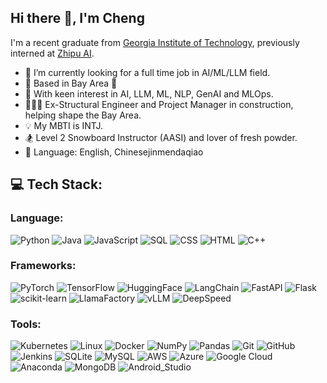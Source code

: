 ## Hi there 👋, I'm Cheng

I'm a recent graduate from [Georgia Institute of Technology](https://www.gatech.edu/), previously interned at [Zhipu AI](https://www.zhipuai.cn/en/).
- 🔭 I’m currently looking for a full time job in AI/ML/LLM field.
- 📍 Based in Bay Area 🌉
- 📄 With keen interest in AI, LLM, ML, NLP, GenAI and MLOps.
- 👷🏻‍♂️ Ex-Structural Engineer and Project Manager in construction, helping shape the Bay Area.
- 💡 My MBTI is INTJ. 
- 🏂 Level 2 Snowboard Instructor (AASI) and lover of fresh powder.
- 💬 Language: English, Chinesejinmendaqiao

## 💻 Tech Stack:
### Language:
![Python](https://img.shields.io/badge/python-3670A0?style=for-the-badge&logo=python&logoColor=ffdd54) 
![Java](https://img.shields.io/badge/java-%23013243.svg?style=for-the-badge&logo=java&logoColor=white)
![JavaScript](https://img.shields.io/badge/JavaScript-F7DF1E?logo=javascript&logoColor=black&style=for-the-badge)
![SQL](https://img.shields.io/badge/sql-%23013243.svg?style=for-the-badge&logo=sql&logoColor=white) 
![CSS](https://img.shields.io/badge/CSS-1572B6?logo=css&logoColor=white&style=for-the-badge)
![HTML](https://img.shields.io/badge/HTML-E34F26?logo=html&logoColor=white&style=for-the-badge)
![C++](https://img.shields.io/badge/c++-blue.svg?style=for-the-badge&logo=cplusplus&logoColor=white)
### Frameworks:
![PyTorch](https://img.shields.io/badge/PyTorch-%23EE4C2C.svg?style=for-the-badge&logo=PyTorch&logoColor=white)
![TensorFlow](https://img.shields.io/badge/TensorFlow-%23FF6F00.svg?style=for-the-badge&logo=TensorFlow&logoColor=white)
![HuggingFace](https://img.shields.io/badge/HuggingFace-%23F7931E.svg?style=for-the-badge&logo=HuggingFace&logoColor=white)
![LangChain](https://img.shields.io/badge/LangChain-6F42C1?style=for-the-badge)
![FastAPI](https://img.shields.io/badge/FastAPI-005571?style=for-the-badge&logo=fastapi)
![Flask](https://img.shields.io/badge/flask-%23000.svg?style=for-the-badge&logo=flask&logoColor=white)
![scikit-learn](https://img.shields.io/badge/scikit--learn-%23F7931E.svg?style=for-the-badge&logo=scikit-learn&logoColor=white)
![LlamaFactory](https://img.shields.io/badge/LlamaFactory-4B5563?style=for-the-badge)
![vLLM](https://img.shields.io/badge/vLLM-7C3AED?style=for-the-badge)
![DeepSpeed](https://img.shields.io/badge/DeepSpeed-0078D7?logo=deepspeed&logoColor=white&style=for-the-badge)
### Tools:
![Kubernetes](https://img.shields.io/badge/Kubernetes-326CE5?logo=kubernetes&logoColor=white&style=for-the-badge)
![Linux](https://img.shields.io/badge/Linux-FCC624?logo=linux&logoColor=black&style=for-the-badge)
![Docker](https://img.shields.io/badge/Docker-2496ED?logo=docker&logoColor=white&style=for-the-badge)
![NumPy](https://img.shields.io/badge/numpy-%23013243.svg?style=for-the-badge&logo=numpy&logoColor=white)
![Pandas](https://img.shields.io/badge/pandas-%23150458.svg?style=for-the-badge&logo=pandas&logoColor=white)
![Git](https://img.shields.io/badge/git-%23F05033.svg?style=for-the-badge&logo=git&logoColor=white)
![GitHub](https://img.shields.io/badge/github-%23121011.svg?style=for-the-badge&logo=github&logoColor=white)
![Jenkins](https://img.shields.io/badge/Jenkins-D24939?logo=jenkins&logoColor=white&style=for-the-badge)
![SQLite](https://img.shields.io/badge/sqlite-%2307405e.svg?style=for-the-badge&logo=sqlite&logoColor=white)
![MySQL](https://img.shields.io/badge/mysql-4479A1.svg?style=for-the-badge&logo=mysql&logoColor=white)
![AWS](https://img.shields.io/badge/AWS-%23FF9900.svg?style=for-the-badge&logo=amazon-aws&logoColor=white)
![Azure](https://img.shields.io/badge/azure-%230072C6.svg?style=for-the-badge&logo=microsoftazure&logoColor=white)
![Google Cloud](https://img.shields.io/badge/GoogleCloud-%234285F4.svg?style=for-the-badge&logo=google-cloud&logoColor=white)
![Anaconda](https://img.shields.io/badge/Anaconda-%2344A833.svg?style=for-the-badge&logo=anaconda&logoColor=white)
![MongoDB](https://img.shields.io/badge/MongoDB-%234ea94b.svg?style=for-the-badge&logo=mongodb&logoColor=white)
![Android_Studio](https://img.shields.io/badge/Android_Studio-3DDC84?logo=android&logoColor=white&style=for-the-badge)
